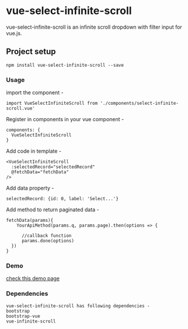 # vue-select-infinite-scroll
vue-select-infinite-scroll is an infinite scroll dropdown with filter input for vue.js.
## Project setup
```
npm install vue-select-infinite-scroll --save
```

### Usage

import the component -

```
import VueSelectInfiniteScroll from './components/select-infinite-scroll.vue'
```
Register in components in your vue component -

```
components: {
  VueSelectInfiniteScroll
}
```

Add code in template -

```
<VueSelectInfiniteScroll
  :selectedRecord="selectedRecord"
  @fetchData="fetchData"
/>
```

Add data property -

```
selectedRecord: {id: 0, label: 'Select...'}
```

Add method to return paginated data -

```
fetchData(params){
    YourApiMethod(params.q, params.page).then(options => {

      //callback function
      params.done(options)
  })
}
```

### Demo
<a href="vueinfinitescroll.clickvalley.in">check this demo page</a>


### Dependencies
```
vue-select-infinite-scroll has following dependencies -
bootstrap
bootstrap-vue
vue-infinite-scroll
```

